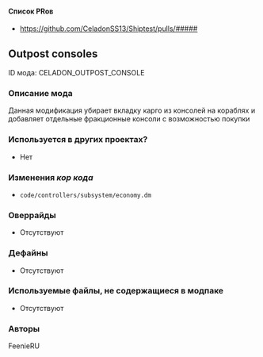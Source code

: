 
#### Список PRов

- https://github.com/CeladonSS13/Shiptest/pulls/#####
<!--
  Ссылки на PRы, связанные с модом:
  - Создание
  - Большие изменения
-->

<!-- Название мода. Не важно на русском или на английском. -->
## Outpost consoles

ID мода: CELADON_OUTPOST_CONSOLE
<!--
  Название модпака прописными буквами, СОЕДИНЁННЫМИ_ПОДЧЁРКИВАНИЕМ,
  которое ты будешь использовать для обозначения файлов.
  При запуске скрипта выставляется автоматически.
  Приставка CELADON гарантирует уникальность 
  модпака. Этот ID будет использоваться для обозначения
  изменений в кор коде, если того потребуется.
-->

### Описание мода

Данная модификация убирает вкладку карго из консолей на кораблях и добавляет отдельные фракционные консоли с возможностью покупки
<!--
  Что он делает, что добавляет: что, куда, зачем и почему - всё здесь.
  А также любая полезная информация.
-->

### Используется в других проектах?
- Нет
<!--
  ВНИМАНИЕ!
  Заполняется другими авторами, кто использует этот модпак или
  его часть в других модпаках! Для Автора модпака внимательно
  отслеживать данный пункт при изменении своего кода!
  Пример заполнения: `Используется часть кода для модпака EXAMP_EXAM`
-->

### Изменения *кор кода*

- `code/controllers/subsystem/economy.dm`
<!--
  Если вы редактировали какие-либо процедуры или переменные в кор коде,
  они должны быть указаны здесь.
  Нужно указать и файл, и процедуры/переменные.

  Изменений нет - напиши "Отсутствуют"
  Примеры: `code/modules/mob/living.dm`: `proc/overriden_proc`, `var/overriden_var`
-->

### Оверрайды

- Отсутствуют
<!--
  Если ты добавлял новый модульный оверрайд, его нужно указать здесь.
  Здесь указываются оверрайды в твоём моде и папке `_master_files`

  Изменений нет - напиши "Отсутствуют"
  Примеры: 
  - `mods/_master_files/sound/my_cool_sound.ogg`
  - `mods/_master_files/code/my_modular_override.dm`: `proc/overriden_proc`, `var/overriden_var`
-->

### Дефайны

- Отсутствуют
<!--
  Если требовалось добавить какие-либо дефайны, укажи файлы,
  в которые ты их добавил, а также перечисли имена.
  И то же самое, если ты используешь дефайны, определённые другим модом.

  Не используешь - напиши "Отсутствуют"
  Примеры: `code/__defines/~mod_celadon/outpost_console.dm`: `OUTPOST_CONSOLE_SPEED_MULTIPLIER`, `OUTPOST_CONSOLE_SPEED_BASE`
-->

### Используемые файлы, не содержащиеся в модпаке

- Отсутствуют
<!--
  Будь то немодульный файл или модульный файл, который не содержится в папке,
  принадлежащей этому конкретному моду, он должен быть упомянут здесь.
  Хорошими примерами являются иконки или звуки, которые используются одновременно
  несколькими модулями, или что-либо подобное.
  Примеры: `mods/_master_files/icons/obj/alien.dmi`
-->

### Авторы

FeenieRU
<!--
  Здесь находится твой никнейм
  Если работал совместно - никнеймы тех, кто помогал.
  В случае порта чего-либо должна быть ссылка на источник.
-->
